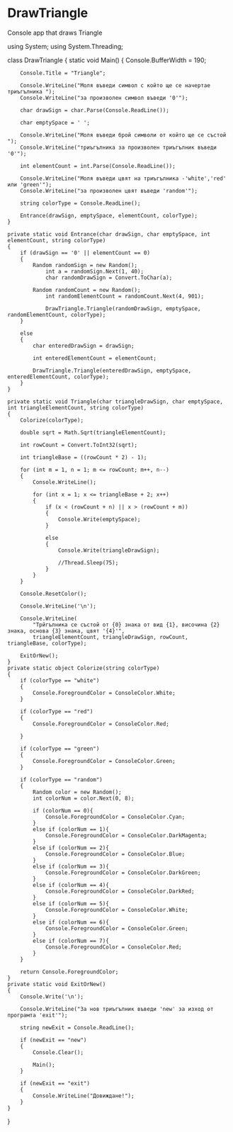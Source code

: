 DrawTriangle
============

Console app that draws Triangle

using System;
using System.Threading;

class DrawTriangle
{
    static void Main()
    {
        Console.BufferWidth = 190;

        Console.Title = "Triangle";

        Console.WriteLine("Моля въведи символ с който ще се начертае триъгълника ");
        Console.WriteLine("за произволен символ въведи '0'");

        char drawSign = char.Parse(Console.ReadLine());

        char emptySpace = ' ';

        Console.WriteLine("Моля въведи брой символи от който ще се състой ");
        Console.WriteLine("триъгълника за произволен триъгълник въведи '0'");

        int elementCount = int.Parse(Console.ReadLine());

        Console.WriteLine("Моля въведи цвят на триъгълника -'white','red' или 'green'");
        Console.WriteLine("за произволен цвят въведи 'random'");

        string colorType = Console.ReadLine();
        
        Entrance(drawSign, emptySpace, elementCount, colorType);
    }

    private static void Entrance(char drawSign, char emptySpace, int elementCount, string colorType)
    {
        if (drawSign == '0' || elementCount == 0)
        {
            Random randomSign = new Random();
                int a = randomSign.Next(1, 40);
                char randomDrawSign = Convert.ToChar(a);

            Random randomCount = new Random();
                int randomElementCount = randomCount.Next(4, 901);

                DrawTriangle.Triangle(randomDrawSign, emptySpace, randomElementCount, colorType);
        }

        else
        {
            char enteredDrawSign = drawSign;

            int enteredElementCount = elementCount;

            DrawTriangle.Triangle(enteredDrawSign, emptySpace, enteredElementCount, colorType);
        }
    }

    private static void Triangle(char triangleDrawSign, char emptySpace, int triangleElementCount, string colorType)
    {
        Colorize(colorType);
        
        double sqrt = Math.Sqrt(triangleElementCount);
       
        int rowCount = Convert.ToInt32(sqrt);
        
        int triangleBase = ((rowCount * 2) - 1);

        for (int m = 1, n = 1; m <= rowCount; m++, n--)
        {
            Console.WriteLine();

            for (int x = 1; x <= triangleBase + 2; x++)
            {
                if (x < (rowCount + n) || x > (rowCount + m))
                {
                    Console.Write(emptySpace);
                }

                else
                {
                    Console.Write(triangleDrawSign);
            
                    //Thread.Sleep(75);
                }
            }
        }

        Console.ResetColor();

        Console.WriteLine('\n');

        Console.WriteLine(
            "Трйгълника се състой от {0} знака от вид {1}, височина {2} знака, основа {3} знака, цвят '{4}'",
            triangleElementCount, triangleDrawSign, rowCount, triangleBase, colorType);

        ExitOrNew();
    }
    private static object Colorize(string colorType)
    {
        if (colorType == "white")
        {
            Console.ForegroundColor = ConsoleColor.White;
        }

        if (colorType == "red")
        {
            Console.ForegroundColor = ConsoleColor.Red;

        }

        if (colorType == "green")
        {
            Console.ForegroundColor = ConsoleColor.Green;
        }

        if (colorType == "random")
        {
            Random color = new Random();
            int colorNum = color.Next(0, 8);

            if (colorNum == 0){
                Console.ForegroundColor = ConsoleColor.Cyan;
            }
            else if (colorNum == 1){
                Console.ForegroundColor = ConsoleColor.DarkMagenta;
            }
            else if (colorNum == 2){
                Console.ForegroundColor = ConsoleColor.Blue;
            }
            else if (colorNum == 3){
                Console.ForegroundColor = ConsoleColor.DarkGreen;
            }
            else if (colorNum == 4){
                Console.ForegroundColor = ConsoleColor.DarkRed;
            }
            else if (colorNum == 5){
                Console.ForegroundColor = ConsoleColor.White;
            }
            else if (colorNum == 6){
                Console.ForegroundColor = ConsoleColor.Green;
            }
            else if (colorNum == 7){
                Console.ForegroundColor = ConsoleColor.Red;
            }
        }

        return Console.ForegroundColor;
    }
    private static void ExitOrNew()
    {
        Console.Write('\n');

        Console.WriteLine("За нов триъгълник въведи 'new' за изход от програмта 'exit'");

        string newExit = Console.ReadLine();

        if (newExit == "new")
        {
            Console.Clear();
            
            Main();
        }

        if (newExit == "exit")
        {
            Console.WriteLine("Довиждане!");
        }
    }
}

